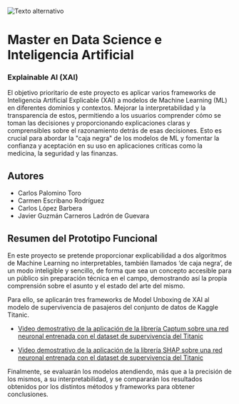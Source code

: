 ![Texto alternativo](https://universidadeuropea.com/resources/media/images/universidad-europea-logo_poc9mEM.2e16d0ba.fill-767x384.png)
# Master en Data Science e Inteligencia Artificial
### Explainable AI (XAI)

El objetivo prioritario de este proyecto es aplicar varios frameworks de Inteligencia Artificial Explicable (XAI) a modelos de Machine Learning (ML) en diferentes dominios y contextos. Mejorar la interpretabilidad y la transparencia de estos, permitiendo a los usuarios comprender cómo se toman las decisiones y proporcionando explicaciones claras y comprensibles sobre el razonamiento detrás de esas decisiones. Esto es crucial para abordar la "caja negra" de los modelos de ML y fomentar la confianza y aceptación en su uso en aplicaciones críticas como la medicina, la seguridad y las finanzas.

## Autores
- Carlos Palomino Toro
- Carmen Escribano Rodríguez
- Carlos López Barbera
- Javier Guzmán Carneros Ladrón de Guevara



## Resumen del Prototipo Funcional 

En este proyecto se pretende proporcionar explicabilidad a dos algoritmos de Machine Learning no interpretables, también llamados ‘de caja negra’, de un modo inteligible y sencillo, de forma que sea un concepto accesible para un público sin preparación técnica en el campo, demostrando así la propia comprensión sobre el asunto y el estado del arte del mismo. 

Para ello, se aplicarán tres frameworks de Model Unboxing de XAI al modelo de supervivencia de pasajeros del conjunto de datos de Kaggle Titanic.
- [Video demostrativo de la aplicación de la librería Captum sobre una red neuronal entrenada con el dataset de supervivencia del Titanic](https://drive.google.com/file/d/1LckwKRbvafPDMTY5vqaXdk64MOHvOFLs/view?usp=drive_link)

- [Video demostrativo de la aplicación de la librería SHAP sobre una red neuronal entrenada con el dataset de supervivencia del Titanic](https://drive.google.com/file/d/1_vC7FWwVNhim7AzblKTscjECFaUcF-Ot/view?usp=drive_link)

Finalmente, se evaluarán los modelos atendiendo, más que a la precisión de los mismos, a su interpretabilidad, y se compararán los resultados obtenidos por los distintos métodos y frameworks para obtener conclusiones.


